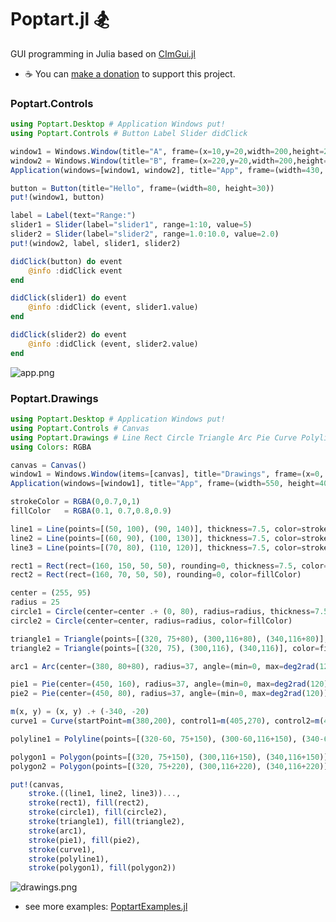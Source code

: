 # Poptart.jl 🏂

GUI programming in Julia based on [CImGui.jl](https://github.com/Gnimuc/CImGui.jl)

 * ☕️   You can [make a donation](https://wookay.github.io/donate/) to support this project.

### Poptart.Controls

```julia
using Poptart.Desktop # Application Windows put!
using Poptart.Controls # Button Label Slider didClick

window1 = Windows.Window(title="A", frame=(x=10,y=20,width=200,height=200))
window2 = Windows.Window(title="B", frame=(x=220,y=20,width=200,height=200))
Application(windows=[window1, window2], title="App", frame=(width=430, height=300))

button = Button(title="Hello", frame=(width=80, height=30))
put!(window1, button)

label = Label(text="Range:")
slider1 = Slider(label="slider1", range=1:10, value=5)
slider2 = Slider(label="slider2", range=1.0:10.0, value=2.0)
put!(window2, label, slider1, slider2)

didClick(button) do event
    @info :didClick event
end

didClick(slider1) do event
    @info :didClick (event, slider1.value)
end

didClick(slider2) do event
    @info :didClick (event, slider2.value)
end
```

![app.png](https://wookay.github.io/docs/Poptart.jl/cimgui/assets/cimgui/app.png)


### Poptart.Drawings

```julia
using Poptart.Desktop # Application Windows put!
using Poptart.Controls # Canvas
using Poptart.Drawings # Line Rect Circle Triangle Arc Pie Curve Polyline Polygon stroke fill
using Colors: RGBA

canvas = Canvas()
window1 = Windows.Window(items=[canvas], title="Drawings", frame=(x=0, y=0, width=550, height=400))
Application(windows=[window1], title="App", frame=(width=550, height=400))

strokeColor = RGBA(0,0.7,0,1)
fillColor   = RGBA(0.1, 0.7,0.8,0.9)

line1 = Line(points=[(50, 100), (90, 140)], thickness=7.5, color=strokeColor)
line2 = Line(points=[(60, 90), (100, 130)], thickness=7.5, color=strokeColor)
line3 = Line(points=[(70, 80), (110, 120)], thickness=7.5, color=strokeColor)

rect1 = Rect(rect=(160, 150, 50, 50), rounding=0, thickness=7.5, color=strokeColor)
rect2 = Rect(rect=(160, 70, 50, 50), rounding=0, color=fillColor)

center = (255, 95)
radius = 25
circle1 = Circle(center=center .+ (0, 80), radius=radius, thickness=7.5, color=strokeColor)
circle2 = Circle(center=center, radius=radius, color=fillColor)

triangle1 = Triangle(points=[(320, 75+80), (300,116+80), (340,116+80)], thickness=7.5, color=strokeColor)
triangle2 = Triangle(points=[(320, 75), (300,116), (340,116)], color=fillColor)

arc1 = Arc(center=(380, 80+80), radius=37, angle=(min=0, max=deg2rad(120)), thickness=7.5, color=strokeColor)

pie1 = Pie(center=(450, 160), radius=37, angle=(min=0, max=deg2rad(120)), thickness=7.5, color=strokeColor)
pie2 = Pie(center=(450, 80), radius=37, angle=(min=0, max=deg2rad(120)), color=fillColor)

m(x, y) = (x, y) .+ (-340, -20)
curve1 = Curve(startPoint=m(380,200), control1=m(405,270), control2=m(455,120), endPoint=m(480,200), thickness=7.5, color=strokeColor)

polyline1 = Polyline(points=[(320-60, 75+150), (300-60,116+150), (340-60,116+150)], thickness=7.5, color=strokeColor)

polygon1 = Polygon(points=[(320, 75+150), (300,116+150), (340,116+150)], thickness=7.5, color=strokeColor)
polygon2 = Polygon(points=[(320, 75+220), (300,116+220), (340,116+220)], color=fillColor)

put!(canvas,
    stroke.((line1, line2, line3))...,
    stroke(rect1), fill(rect2),
    stroke(circle1), fill(circle2),
    stroke(triangle1), fill(triangle2),
    stroke(arc1),
    stroke(pie1), fill(pie2),
    stroke(curve1),
    stroke(polyline1),
    stroke(polygon1), fill(polygon2))
```

![drawings.png](https://wookay.github.io/docs/Poptart.jl/cimgui/assets/cimgui/drawings.png)

* see more examples: [PoptartExamples.jl](https://github.com/wookay/PoptartExamples.jl/tree/master/examples)
